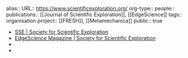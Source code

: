 alias::
URL:: https://www.scientificexploration.org/
org-type::
people::
publications:: [[Journal of Scientific Exploration]], [[EdgeScience]] 
tags:: organisation
project:: [[FRESH]], [[Metamechanica]] 
public:: true

- [SSE | Society for Scientific Exploration](https://www.scientificexploration.org/)
- [EdgeScience Magazine | Society for Scientific Exploration](https://www.scientificexploration.org/edgescience)
-
-